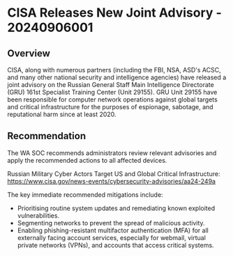 # CISA Releases New Joint Advisory - 20240906001

## Overview

CISA, along with numerous partners (including the FBI, NSA, ASD's ACSC, and many other national security and intelligence agencies) have released a joint advisory on the Russian General Staff Main Intelligence Directorate (GRU) 161st Specialist Training Center (Unit 29155). GRU Unit 29155 have been responsible for computer network operations against global targets and critical infrastructure for the purposes of espionage, sabotage, and reputational harm since at least 2020.

## Recommendation

The WA SOC recommends administrators review relevant advisories and apply the recommended actions to all affected devices. 

Russian Military Cyber Actors Target US and Global Critical Infrastructure: <https://www.cisa.gov/news-events/cybersecurity-advisories/aa24-249a>

The key immediate recommended mitigations include:

- Prioritising routine system updates and remediating known exploited vulnerabilities.
- Segmenting networks to prevent the spread of malicious activity.
- Enabling phishing-resistant multifactor authentication (MFA) for all externally facing account services, especially for webmail, virtual private networks (VPNs), and accounts that access critical systems.
